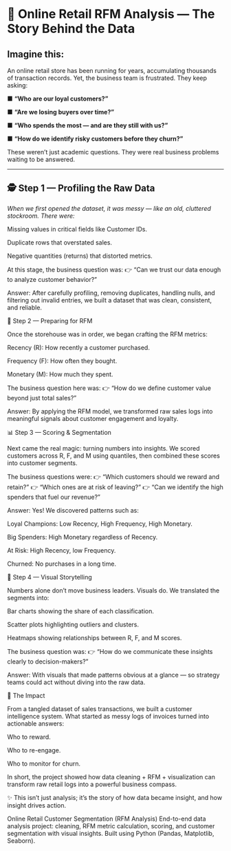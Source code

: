 # 🛒 Online Retail RFM Analysis — The Story Behind the Data

## Imagine this:
An online retail store has been running for years, accumulating thousands of transaction records. Yet, the business team is frustrated. They keep asking:

■ **“Who are our loyal customers?”**

■ **“Are we losing buyers over time?”**

■ **“Who spends the most — and are they still with us?”**

■ **“How do we identify risky customers before they churn?”**

These weren’t just academic questions. They were real business problems waiting to be answered.
________________

## 🕵️ Step 1 — Profiling the Raw Data

*When we first opened the dataset, it was messy — like an old, cluttered stockroom. There were:*

Missing values in critical fields like Customer IDs.

Duplicate rows that overstated sales.

Negative quantities (returns) that distorted metrics.

At this stage, the business question was:
👉 “Can we trust our data enough to analyze customer behavior?”

Answer: After carefully profiling, removing duplicates, handling nulls, and filtering out invalid entries, we built a dataset that was clean, consistent, and reliable.

🧹 Step 2 — Preparing for RFM

Once the storehouse was in order, we began crafting the RFM metrics:

Recency (R): How recently a customer purchased.

Frequency (F): How often they bought.

Monetary (M): How much they spent.

The business question here was:
👉 “How do we define customer value beyond just total sales?”

Answer: By applying the RFM model, we transformed raw sales logs into meaningful signals about customer engagement and loyalty.

📊 Step 3 — Scoring & Segmentation

Next came the real magic: turning numbers into insights.
We scored customers across R, F, and M using quantiles, then combined these scores into customer segments.

The business questions were:
👉 “Which customers should we reward and retain?”
👉 “Which ones are at risk of leaving?”
👉 “Can we identify the high spenders that fuel our revenue?”

Answer: Yes! We discovered patterns such as:

Loyal Champions: Low Recency, High Frequency, High Monetary.

Big Spenders: High Monetary regardless of Recency.

At Risk: High Recency, low Frequency.

Churned: No purchases in a long time.

🎨 Step 4 — Visual Storytelling

Numbers alone don’t move business leaders. Visuals do.
We translated the segments into:

Bar charts showing the share of each classification.

Scatter plots highlighting outliers and clusters.

Heatmaps showing relationships between R, F, and M scores.

The business question was:
👉 “How do we communicate these insights clearly to decision-makers?”

Answer: With visuals that made patterns obvious at a glance — so strategy teams could act without diving into the raw data.

🚀 The Impact

From a tangled dataset of sales transactions, we built a customer intelligence system.
What started as messy logs of invoices turned into actionable answers:

Who to reward.

Who to re-engage.

Who to monitor for churn.

In short, the project showed how data cleaning + RFM + visualization can transform raw retail logs into a powerful business compass.

✨ This isn’t just analysis; it’s the story of how data became insight, and how insight drives action.






Online Retail Customer Segmentation (RFM Analysis) End-to-end data analysis project: cleaning, RFM metric calculation, scoring, and customer segmentation with visual insights. Built using Python (Pandas, Matplotlib, Seaborn).
